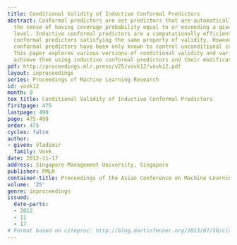 ```yaml
---
title: Conditional Validity of Inductive Conformal Predictors
abstract: Conformal predictors are set predictors that are automatically valid in
  the sense of having coverage probability equal to or exceeding a given confidence
  level. Inductive conformal predictors are a computationally efficient version of
  conformal predictors satisfying the same property of validity. However, inductive
  conformal predictors have been only known to control unconditional coverage probability.
  This paper explores various versions of conditional validity and various ways to
  achieve them using inductive conformal predictors and their modifications.
pdf: http://proceedings.mlr.press/v25/vovk12/vovk12.pdf
layout: inproceedings
series: Proceedings of Machine Learning Research
id: vovk12
month: 0
tex_title: Conditional Validity of Inductive Conformal Predictors
firstpage: 475
lastpage: 490
page: 475-490
order: 475
cycles: false
author:
- given: Vladimir
  family: Vovk
date: 2012-11-17
address: Singapore Management University, Singapore
publisher: PMLR
container-title: Proceedings of the Asian Conference on Machine Learning
volume: '25'
genre: inproceedings
issued:
  date-parts:
  - 2012
  - 11
  - 17
# Format based on citeproc: http://blog.martinfenner.org/2013/07/30/citeproc-yaml-for-bibliographies/
---
```

